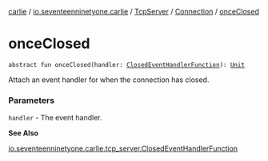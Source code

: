 [carlie](../../../index.md) / [io.seventeenninetyone.carlie](../../index.md) / [TcpServer](../index.md) / [Connection](index.md) / [onceClosed](./once-closed.md)

# onceClosed

`abstract fun onceClosed(handler: `[`ClosedEventHandlerFunction`](../../../io.seventeenninetyone.carlie.tcp_server/-closed-event-handler-function/index.md)`): `[`Unit`](https://kotlinlang.org/api/latest/jvm/stdlib/kotlin/-unit/index.html)

Attach an event handler for when the connection has closed.

### Parameters

`handler` - The event handler.

**See Also**

[io.seventeenninetyone.carlie.tcp_server.ClosedEventHandlerFunction](../../../io.seventeenninetyone.carlie.tcp_server/-closed-event-handler-function/index.md)

